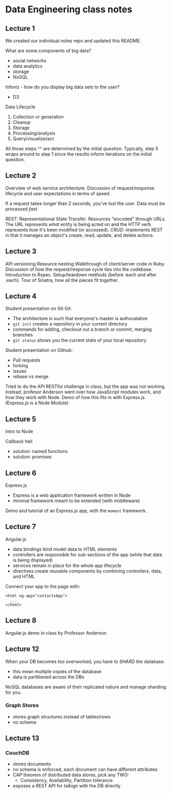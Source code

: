 # Data Engineering class notes

## Lecture 1

We created our individual notes repo and updated this README.

What are some components of big data?

* social networks
* data analytics
* storage
* NoSQL

Infoviz - how do you display big data sets to the user?

* D3

Data Lifecycle

1. Collection or generation
2. Cleanup
3. Storage
4. Processing/analysis
5. Query/visualize/act

All those steps ^^ are determined by the initial *question*. Typically, step 5 wraps around to step 1 since the results inform iterations on the initial question.

## Lecture 2

Overview of web service architecture. Discussion of request/response lifecycle and user expectations in terms of speed.

If a request takes longer than 2 seconds, you've lost the user. Data must be processed *fast*.

*REST*: Representational State Transfer. Resources "encoded" through URLs. The URL represents *what* entity is being acted on and the HTTP verb represents *how* it's been modified (or accessed).
*CRUD*: implements REST in that it manages an object's create, read, update, and delete actions.

## Lecture 3

API versioning
Resource nesting
Walkthrough of client/server code in Ruby. Discussion of how the request/response cycle ties into the codebase.
Introduction to Rspec. Setup/teardown methods (before :each and after :each). 
Tour of Sinatra, how all the pieces fit together.

## Lecture 4

Student presentation on Git
Git:

- The architecture is such that everyone's master is authoratative 
- `git init` creates a repository in your current directory
- commands for adding, checkout out a branch or commit, merging branches
- `git status` shows you the current state of your local repository

Student presentation on Github:

- Pull requests
- forking
- issues
- rebase vs merge

Tried to do the API RESTful challenge in class, but the app was not working.
Instead, profesor Anderson went over how JavaScript modules work, and how they work with Node. Demo of how this fits in with Express.js. (Express.js is a Node Module)

## Lecture 5

Intro to Node

Callback hell
  - solution: named functions
  - solution: promises

## Lecture 6

Express.js

- Express is a web application framework written in Node
- minimal framework meant to be extended (with middleware)

Demo and tutorial of an Express.js app, with the `moment` framework.

## Lecture 7

Angular.js

  - data bindings bind model data to HTML elements
  - controllers are responsible for sub-sections of the app (while that data is being displayed)
  - services remain in place for the whole app lifecycle
  - directives create reusable components by combining controllers, data, and HTML

Connect your app to the page with:

```
<html ng-app="contactsApp">
  ...
</html>
```

## Lecture 8

Angular.js demo in class by Professor Anderson


## Lecture 12

When your DB becomes too overworked, you have to *SHARD* the database.

* this mean multiple copies of the database
* data is partitioned across the DBs

NoSQL databases are aware of their replicated nature and manage sharding for you.

### Graph Stores

* stores graph structures instead of tables/rows
* no schema

## Lecture 13

### CouchDB
  
* stores documents
* no schema is enforced, each document can have different attributes
* CAP theorem of distributed data stores, pick any TWO:
  * Consistency, Availability, Partition tolerance
* exposes a REST API for talkign with the DB directly




